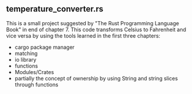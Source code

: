 ## temperature\_converter.rs

This is a small project suggested by "The Rust Programming Language Book" in end of chapter 7.
This code transforms Celsius to Fahrenheit and vice versa by using the tools learned in the first three chapters:
- cargo package manager
- matching
- io library
- functions
- Modules/Crates
- partially the concept of ownership by using String and string slices through functions

